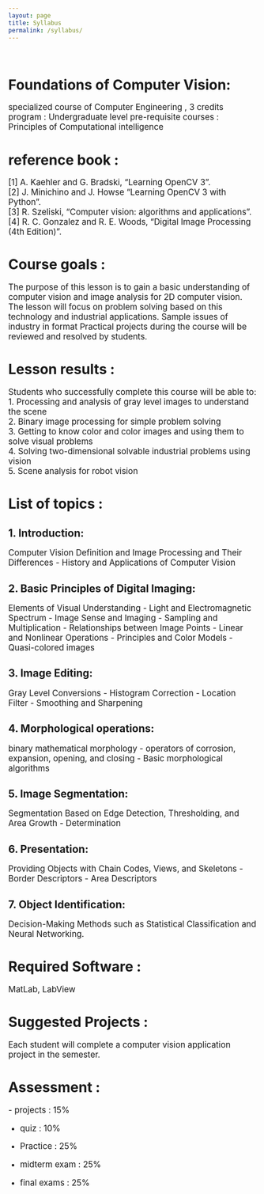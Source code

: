 ```yaml
---
layout: page
title: Syllabus
permalink: /syllabus/
---
```

<p>
<br>
</p>
<bold>
<big>
<big>
<big>

</big>
</big>
</big>
<h1>Foundations of Computer Vision:</h1>

<p>
<big>
specialized course of Computer Engineering , 3 credits
program : Undergraduate level
pre-requisite courses : Principles of Computational intelligence
</big>
</p>

<h1>reference book :</h1> 
<p>
<big>
[1] A. Kaehler and G. Bradski, “Learning OpenCV 3”.
<br>
[2] J. Minichino and J. Howse “Learning OpenCV 3 with Python”. 
<br>
[3] R. Szeliski, “Computer vision: algorithms and applications”. 
<br>
[4] R. C. Gonzalez and R. E. Woods, “Digital Image Processing (4th Edition)”.
</big>
</p>
<h1>Course goals :</h1>
<p>
<big>
The purpose of this lesson is to gain a basic understanding of computer vision and image
analysis for 2D computer vision.
The lesson will focus on problem solving based on this technology and industrial
applications. Sample issues of industry in format
Practical projects during the course will be reviewed and resolved by students.
</big>
</p>
<h1>Lesson results :</h1>
<p>
<big>
Students who successfully complete this course will be able to:<br>
1. Processing and analysis of gray level images to understand the scene<br>
2. Binary image processing for simple problem solving<br>
3. Getting to know color and color images and using them to solve visual problems<br>
4. Solving two-dimensional solvable industrial problems using vision<br>
5. Scene analysis for robot vision<br>
</big>
</p>
<h1>List of topics :</h1>

<h2>1. Introduction:</h2> 
<p>
<big>
Computer Vision Definition and Image Processing and Their Differences - History and Applications of Computer Vision
</big>
</p>
<h2>2. Basic Principles of Digital Imaging: </h2>
<p>
<big>
Elements of Visual Understanding - Light and Electromagnetic Spectrum - Image Sense and Imaging - Sampling and Multiplication - Relationships between Image Points - Linear and Nonlinear Operations - Principles and Color Models - Quasi-colored images
</big>
</p>
<h2>3. Image Editing: </h2>
<p>
<big>
Gray Level Conversions - Histogram Correction - Location Filter - Smoothing and Sharpening
</big>
</p>
<h2>4. Morphological operations: </h2>
<p>
<big>
binary mathematical morphology - operators of corrosion, expansion, opening, and closing - Basic morphological algorithms
</big>
</p>
<h2>5. Image Segmentation: </h2>
<p>
<big>
Segmentation Based on Edge Detection, Thresholding, and Area Growth - Determination
</big>
</p>
<h2>6. Presentation: </h2>
<p>
<big>
Providing Objects with Chain Codes, Views, and Skeletons - Border Descriptors - Area Descriptors
</big>
</p>
<h2>7. Object Identification: </h2>
<p>
<big>
Decision-Making Methods such as Statistical Classification and Neural Networking.
</big>
</p>
<h1>Required Software : </h1>
<p>
<big>
MatLab, LabView
</big>
</p>
<h1>Suggested Projects : </h1>
<p>
<big>
Each student will complete a computer vision application project in the semester.
</big>
</p>
<h1>Assessment :</h1>
<p>
<big>
- projects : 15%<br>

- quiz : 10%<br>

- Practice : 25%<br>

- midterm exam : 25%<br>

- final exams : 25%<br>
</big>
</p>